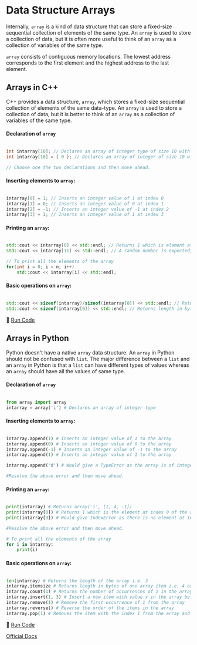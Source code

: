 # Data Structure Arrays

Internally, `array` is a kind of data structure that can store a fixed-size sequential collection of elements of the same type. An `array` is used to store a collection of data, but it is often more useful to think of an `array` as a collection of variables of the same type.

`array` consists of contiguous memory locations. The lowest address corresponds to the first element and the highest address to the last element.


## Arrays in C++

C++ provides a data structure, `array`, which stores a fixed-size sequential collection of elements of the same data-type. An `array` is used to store a collection of data, but it is better to think of an `array` as a collection of variables of the same type.

#### Declaration of `array`

```cpp

int intarray[10]; // Declares an array of integer type of size 10 with elements having random values. Index ranges from 0 to 9(i.e. size-1).
int intarray[10] = { 0 }; // Declares an array of integer of size 10 with all elements having value 0

// Choose one the two declarations and then move ahead.

```

#### Inserting elements to `array`:

```cpp

intarray[0] = 1; // Inserts an integer value of 1 at index 0
intarray[1] = 0; // Inserts an integer value of 0 at index 1
intarray[2] = -1; // Inserts an integer value of -1 at index 2
intarray[3] = 1; // Inserts an integer value of 1 at index 3

```

#### Printing an `array`:

```cpp

std::cout << intarray[0] << std::endl; // Returns 1 which is element at index of the array
std::cout << intarray[11] << std::endl; // A random number is expected, while in reality this is `dangerous`, and is primary cause of crashes as it's accessing a memory location which does not exist.

// To print all the elements of the array
for(int i = 0; i < n; i++)
	std::cout << intarray[i] << std::endl;

```

#### Basic operations on `array`:

```cpp

std::cout << sizeof(intarray)/sizeof(intarray[0]) << std::endl; // Returns the length of the array i.e. 10.
std::cout << sizeof(intarray[0]) << std::endl; // Returns length in bytes of one array item i.e. 4 as it is an integer

```

:rocket: [Run Code](https://repl.it/CWZE/3)


## Arrays in Python

Python doesn't have a native `array` data structure. An `array` in Python should not be confused with `list`. The major difference between a `list`
and an `array` in Python is that a `list` can have different types of values whereas an `array` should have all the values of same type.

#### Declaration of `array`

```python

from array import array
intarray = array('i') # Declares an array of integer type

```

#### Inserting elements to `array`:

```python

intarray.append(1) # Inserts an integer value of 1 to the array
intarray.append(0) # Inserts an integer value of 0 to the array
intarray.append(-1) # Inserts an integer value of -1 to the array
intarray.append(1) # Inserts an integer value of 1 to the array

intarray.append('d') # Would give a TypeError as the array is of integer type.

#Resolve the above error and then move ahead.

```

#### Printing an `array`:

```python

print(intarray) # Returns array('i', [1, 4, -1])
print(intarray[0]) # Returns 1 which is the element at index 0 of the array
print(intarray[3]) # Would give IndexError as there is no element at index 3 of array.

#Resolve the above error and then move ahead.

# To print all the elements of the array
for i in intarray:
	print(i)

```

#### Basic operations on `array`:

```python

len(intarray) # Returns the length of the array i.e. 3
intarray.itemsize # Returns length in bytes of one array item i.e. 4 as it is an integer
intarray.count(1) # Returns the number of occurrences of 1 in the array i.e. 2
intarray.insert(1, 3) # Insert a new item with value x in the array before position i
intarray.remove(1) # Remove the first occurrence of 1 from the array
intarray.reverse() # Reverse the order of the items in the array
intarray.pop(1) # Removes the item with the index 1 from the array and returns it

```

:rocket: [Run Code](https://repl.it/CWJB)

[Official Docs](https://docs.python.org/3.5/library/array.html)
